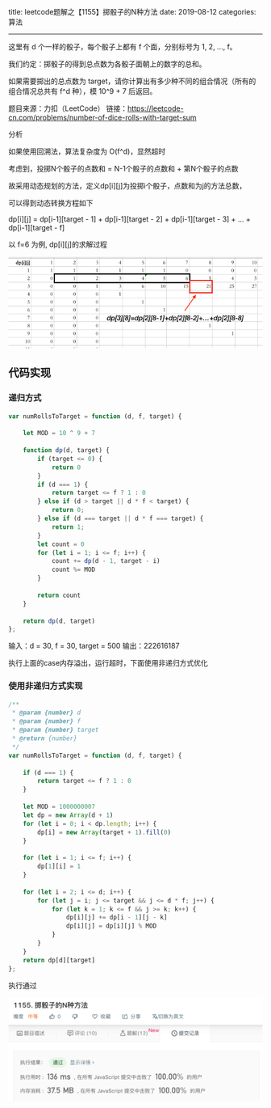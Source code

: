title: leetcode题解之【1155】掷骰子的N种方法
date: 2019-08-12
categories: 算法

---

这里有 d 个一样的骰子，每个骰子上都有 f 个面，分别标号为 1, 2, ..., f。

我们约定：掷骰子的得到总点数为各骰子面朝上的数字的总和。

如果需要掷出的总点数为 target，请你计算出有多少种不同的组合情况（所有的组合情况总共有 f^d 种），模 10^9 + 7 后返回。

题目来源：力扣（LeetCode）
链接：https://leetcode-cn.com/problems/number-of-dice-rolls-with-target-sum

分析

如果使用回溯法，算法复杂度为 O(f^d)，显然超时

考虑到，投掷N个骰子的点数和 = N-1个骰子的点数和 + 第N个骰子的点数

故采用动态规划的方法，定义dp[i][j]为投掷i个骰子，点数和为j的方法总数，

可以得到动态转换方程如下


dp[i][j] = dp[i-1][target - 1] + dp[i-1][target - 2] + dp[i-1][target - 3] + ... + dp[i-1][target - f]


以 f=6 为例, dp[i][j]的求解过程

![动态转换求解过程](https://raw.githubusercontent.com/muyids/tuchuang/master/1155-1.png)

## 代码实现

### 递归方式

```javascript
var numRollsToTarget = function (d, f, target) {

    let MOD = 10 ^ 9 + 7

    function dp(d, target) {
        if (target <= 0) {
            return 0
        }
        if (d === 1) {
            return target <= f ? 1 : 0
        } else if (d > target || d * f < target) {
            return 0;
        } else if (d === target || d * f === target) {
            return 1;
        }
        let count = 0
        for (let i = 1; i <= f; i++) {
            count += dp(d - 1, target - i)
            count %= MOD
        }

        return count
    }

    return dp(d, target)
};

```


输入：d = 30, f = 30, target = 500
输出：222616187

执行上面的case内存溢出，运行超时，下面使用非递归方式优化

### 使用非递归方式实现

```javascript
/**
 * @param {number} d
 * @param {number} f
 * @param {number} target
 * @return {number}
 */
var numRollsToTarget = function (d, f, target) {

    if (d === 1) {
        return target <= f ? 1 : 0
    }

    let MOD = 1000000007
    let dp = new Array(d + 1)
    for (let i = 0; i < dp.length; i++) {
        dp[i] = new Array(target + 1).fill(0)
    }

    for (let i = 1; i <= f; i++) {
        dp[1][i] = 1
    }

    for (let i = 2; i <= d; i++) {
        for (let j = i; j <= target && j <= d * f; j++) {
            for (let k = 1; k <= f && j >= k; k++) {
                dp[i][j] += dp[i - 1][j - k]
                dp[i][j] = dp[i][j] % MOD
            }
        }
    }
    return dp[d][target]
};
```

执行通过

![动态转换求解过程](https://raw.githubusercontent.com/muyids/tuchuang/master/1155-2.png)
